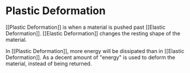 # Plastic Deformation
[[Plastic Deformation]] is when a material is pushed past [[Elastic Deformation]]. [[Elastic Deformation]] changes the resting shape of the material.

In [[Plastic Deformation]], more energy will be dissipated than in [[Elastic Deformation]]. As a decent amount of "energy" is used to deform the material, instead of being returned.